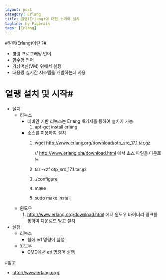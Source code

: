 ```yaml
---
layout: post
category: Erlang
title: 얼랭(Erlang)에 대한 소개와 설치
tagline: by Pigbrain
tags: [Erlang]
---
```


<!--more-->

#얼랭(Erlang)이란 ?#
* 병령 프로그래밍 언어
* 함수형 언어
* 가상머신(VM) 위에서 실행
* 대용량 실시간 시스템을 개발하는데 사용
 
# 얼랭 설치 및 시작#
* 설치
	* 리눅스
		* 데비안 기반 리눅스는 Erlang 패키지를 통하여 설치가 가능  
			1. apt-get install erlang
		* 소스를 이용하여 설치
			1. wget http://www.erlang.org/download/otp_src_17.1.tar.gz  
				
				// http://www.erlang.org/download.html 에서 소스 파일을 다운로드  
			2. tar -xzf otp_src_17.1.tar.gz
			3. ./configure
			4. make
			5. sudo make install
	* 윈도우
		1. http://www.erlang.org/download.html  에서 윈도우 바이너리 링크를 통하여 다운로드 받고 설치
* 실행
	* 리눅스
		* 쉘에 erl 명령어 실행
	* 윈도우
		* CMD에서 erl 명령어 실행   

#참고
* http://www.erlang.org/
